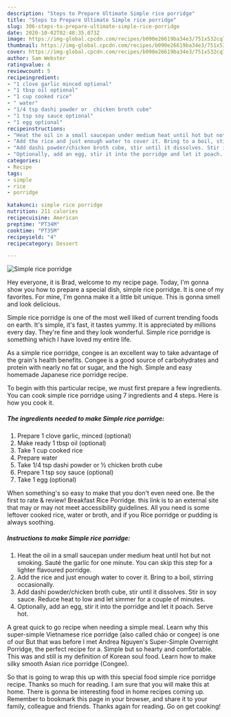 ```yaml
---
description: "Steps to Prepare Ultimate Simple rice porridge"
title: "Steps to Prepare Ultimate Simple rice porridge"
slug: 306-steps-to-prepare-ultimate-simple-rice-porridge
date: 2020-10-02T02:48:35.073Z
image: https://img-global.cpcdn.com/recipes/b090e26619ba34e3/751x532cq70/simple-rice-porridge-recipe-main-photo.jpg
thumbnail: https://img-global.cpcdn.com/recipes/b090e26619ba34e3/751x532cq70/simple-rice-porridge-recipe-main-photo.jpg
cover: https://img-global.cpcdn.com/recipes/b090e26619ba34e3/751x532cq70/simple-rice-porridge-recipe-main-photo.jpg
author: Sam Webster
ratingvalue: 4
reviewcount: 5
recipeingredient:
- "1 clove garlic minced optional"
- "1 tbsp oil optional"
- "1 cup cooked rice"
- " water"
- "1/4 tsp dashi powder or  chicken broth cube"
- "1 tsp soy sauce optional"
- "1 egg optional"
recipeinstructions:
- "Heat the oil in a small saucepan under medium heat until hot but not smoking. Sauté the garlic for one minute. You can skip this step for a lighter flavoured porridge."
- "Add the rice and just enough water to cover it. Bring to a boil, stirring occasionally."
- "Add dashi powder/chicken broth cube, stir until it dissolves. Stir in soy sauce. Reduce heat to low and let simmer for a couple of minutes."
- "Optionally, add an egg, stir it into the porridge and let it poach. Serve hot."
categories:
- Recipe
tags:
- simple
- rice
- porridge

katakunci: simple rice porridge 
nutrition: 211 calories
recipecuisine: American
preptime: "PT34M"
cooktime: "PT35M"
recipeyield: "4"
recipecategory: Dessert

---
```



![Simple rice porridge](https://img-global.cpcdn.com/recipes/b090e26619ba34e3/751x532cq70/simple-rice-porridge-recipe-main-photo.jpg)

Hey everyone, it is Brad, welcome to my recipe page. Today, I'm gonna show you how to prepare a special dish, simple rice porridge. It is one of my favorites. For mine, I'm gonna make it a little bit unique. This is gonna smell and look delicious.

Simple rice porridge is one of the most well liked of current trending foods on earth. It's simple, it's fast, it tastes yummy. It is appreciated by millions every day. They're fine and they look wonderful. Simple rice porridge is something which I have loved my entire life.

As a simple rice porridge, congee is an excellent way to take advantage of the grain&#39;s health benefits. Congee is a good source of carbohydrates and protein with nearly no fat or sugar, and the high. Simple and easy homemade Japanese rice porridge recipe.


To begin with this particular recipe, we must first prepare a few ingredients. You can cook simple rice porridge using 7 ingredients and 4 steps. Here is how you cook it.

<!--inarticleads1-->

##### The ingredients needed to make Simple rice porridge:

1. Prepare 1 clove garlic, minced (optional)
1. Make ready 1 tbsp oil (optional)
1. Take 1 cup cooked rice
1. Prepare  water
1. Take 1/4 tsp dashi powder or ½ chicken broth cube
1. Prepare 1 tsp soy sauce (optional)
1. Take 1 egg (optional)


When something&#39;s so easy to make that you don&#39;t even need one. Be the first to rate &amp; review! Breakfast Rice Porridge. this link is to an external site that may or may not meet accessibility guidelines. All you need is some leftover cooked rice, water or broth, and if you Rice porridge or pudding is always soothing. 

<!--inarticleads2-->

##### Instructions to make Simple rice porridge:

1. Heat the oil in a small saucepan under medium heat until hot but not smoking. Sauté the garlic for one minute. You can skip this step for a lighter flavoured porridge.
1. Add the rice and just enough water to cover it. Bring to a boil, stirring occasionally.
1. Add dashi powder/chicken broth cube, stir until it dissolves. Stir in soy sauce. Reduce heat to low and let simmer for a couple of minutes.
1. Optionally, add an egg, stir it into the porridge and let it poach. Serve hot.


A great quick to go recipe when needing a simple meal. Learn why this super-simple Vietnamese rice porridge (also called cháo or congee) is one of our But that was before I met Andrea Nguyen&#39;s Super-Simple Overnight Porridge, the perfect recipe for a. Simple but so hearty and comfortable. This was and still is my definition of Korean soul food. Learn how to make silky smooth Asian rice porridge (Congee). 

So that is going to wrap this up with this special food simple rice porridge recipe. Thanks so much for reading. I am sure that you will make this at home. There is gonna be interesting food in home recipes coming up. Remember to bookmark this page in your browser, and share it to your family, colleague and friends. Thanks again for reading. Go on get cooking!
